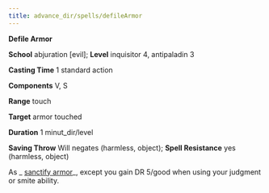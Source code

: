 ```yaml
---
title: advance_dir/spells/defileArmor
---
```

 **Defile Armor**

**School** abjuration [evil]; **Level** inquisitor 4, antipaladin 3

**Casting Time** 1 standard action

**Components** V, S

**Range** touch

**Target** armor touched

**Duration** 1 minut_dir/level

**Saving Throw** Will negates (harmless, object); **Spell Resistance** yes (harmless, object)

As _ [sanctify armor](sanctifyArmor#_sanctify-armor)_, except you gain DR 5/good when using your judgment or smite ability.

